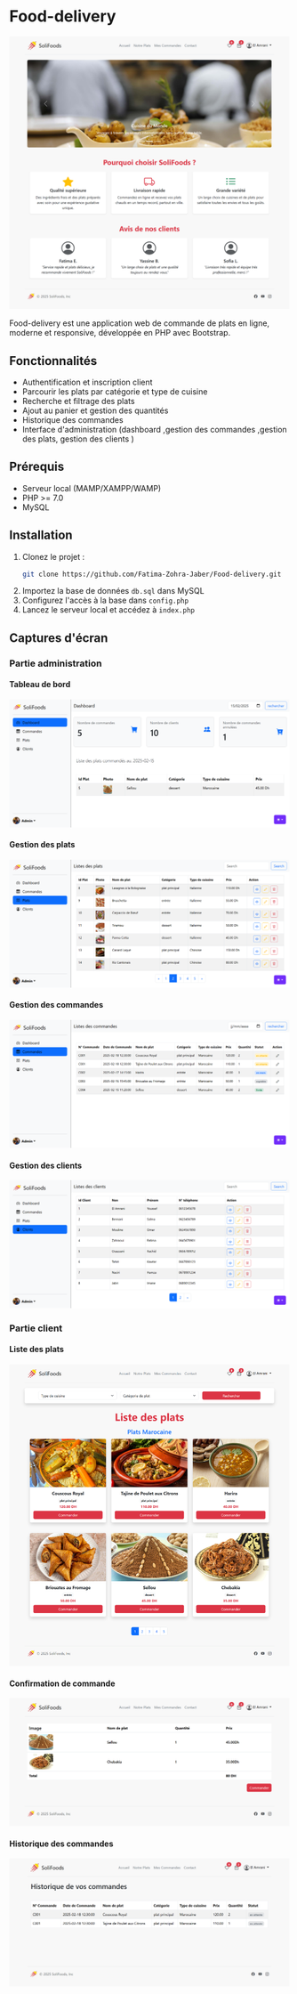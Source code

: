 # Food-delivery

![Accueil](images/screenshots/home.png)

Food-delivery est une application web de commande de plats en ligne, moderne et responsive, développée en PHP avec Bootstrap.

## Fonctionnalités

- Authentification et inscription client
- Parcourir les plats par catégorie et type de cuisine
- Recherche et filtrage des plats
- Ajout au panier et gestion des quantités
- Historique des commandes
- Interface d'administration (dashboard ,gestion des commandes ,gestion des plats, gestion des clients )

## Prérequis

- Serveur local (MAMP/XAMPP/WAMP)
- PHP >= 7.0
- MySQL

## Installation

1. Clonez le projet :
   ```bash
   git clone https://github.com/Fatima-Zohra-Jaber/Food-delivery.git
   ```
2. Importez la base de données `db.sql` dans MySQL
3. Configurez l'accès à la base dans `config.php`
4. Lancez le serveur local et accédez à `index.php`

## Captures d'écran

### Partie administration

#### Tableau de bord

![Dashboard admin](images/screenshots/admin_dashboard.png)

#### Gestion des plats

![Admin plats](images/screenshots/admin_plats.png)

#### Gestion des commandes

![Admin commandes](images/screenshots/admin_commandes.png)

#### Gestion des clients

![Admin clients](images/screenshots/admin_clients.png)

### Partie client

#### Liste des plats

![Plats](images/screenshots/plats.png)

#### Confirmation de commande

![Confirmation](images/screenshots/confermation.png)

#### Historique des commandes

![Commandes](images/screenshots/commandes.png)
